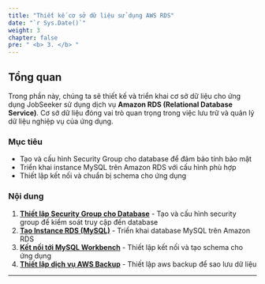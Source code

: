 ```yaml
---
title: "Thiết kế cơ sở dữ liệu sử dụng AWS RDS"
date: "`r Sys.Date()`"
weight: 3
chapter: false
pre: " <b> 3. </b> "
---
```


## Tổng quan

Trong phần này, chúng ta sẽ thiết kế và triển khai cơ sở dữ liệu cho ứng dụng JobSeeker sử dụng dịch vụ **Amazon RDS (Relational Database Service)**. Cơ sở dữ liệu đóng vai trò quan trọng trong việc lưu trữ và quản lý dữ liệu nghiệp vụ của ứng dụng.

### Mục tiêu

- Tạo và cấu hình Security Group cho database để đảm bảo tính bảo mật
- Triển khai instance MySQL trên Amazon RDS với cấu hình phù hợp
- Thiết lập kết nối và chuẩn bị schema cho ứng dụng

### Nội dung

1. [**Thiết lập Security Group cho Database**](3.1-security-group/) - Tạo và cấu hình security group để kiểm soát truy cập đến database
2. [**Tạo Instance RDS (MySQL)**](3.2-create-rds/) - Triển khai database MySQL trên Amazon RDS
3. [**Kết nối tới MySQL Workbench**](3.3-connect/) - Thiết lập kết nối và tạo schema cho ứng dụng
4. [**Thiết lập dịch vụ AWS Backup**](3.4-aws-backup/) - Thiết lập aws backup để sao lưu dữ liệu

---
